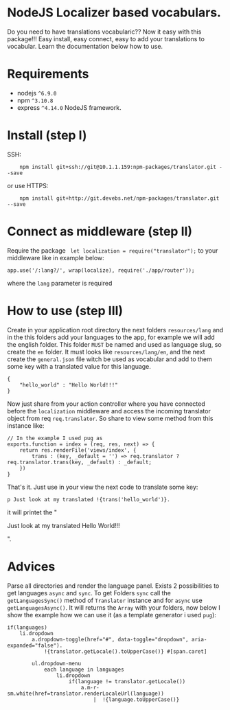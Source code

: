 # NodeJS Localizer based vocabulars.

Do you need to have translations vocabularic?? Now it easy with this package!!! Easy install, easy connect, easy to add your translations to vocabular. Learn the documentation below how to use.

# Requirements
 - nodejs ```^6.9.0```
 - npm ```^3.10.8```
 - express ```^4.14.0``` NodeJS framework.

# Install (step I)
SSH:
```
    npm install git+ssh://git@10.1.1.159:npm-packages/translator.git --save
```
or use HTTPS:
```
	npm install git+http://git.devebs.net/npm-packages/translator.git --save
```

# Connect as middleware (step II)
Require the package ``` let localization = require("translator");``` to your middleware like in example below:
    
    app.use('/:lang?/', wrap(localize), require('./app/router'));
where the ```lang``` parameter is required

# How to use (step III)
Create in your application root directory the next folders ```resources/lang``` and in the this folders add your languages to the app, for example we will add the english folder. This folder ```MUST``` be named and used as language slug, so create the ```en``` folder. It must looks like ```resources/lang/en```,  and the next create the ```general.json``` file witch be used as vocabular and add to them some key with a translated value for this language.
```
{
    "hello_world" : "Hello World!!!"
}
```

Now just share from your action controller where you have connected before the ```localization``` middleware and access the incoming translator object from req ```req.translator```. So share to view some method from this instance like:
```
// In the example I used pug as 
exports.function = index = (req, res, next) => {
    return res.renderFile('views/index', {
        trans : (key, _default = '') => req.translator ? req.translator.trans(key, _default) : _default;
    })
}
```
That's it. Just use in your view the next code to translate some key:

``` 
p Just look at my translated !{trans('hello_world')}.

```

it will printet the "<p>Just look at my translated Hello World!!!</p>".


# Advices

Parse all directories and render the language panel. Exists 2 possibilities to get languages ```async``` and ```sync```. To get Folders ```sync``` call the ```getLanguagesSync()``` method of ```Translator``` instance and for ```async``` use ```getLanguagesAsync()```. It will returns the ```Array``` with your folders, now below I show the example how we can use it (as a template generator i used ```pug```):

```
if(languages)
    li.dropdown
        a.dropdown-toggle(href="#", data-toggle="dropdown", aria-expanded="false").
            !{translator.getLocale().toUpperCase()} #[span.caret]

        ul.dropdown-menu
            each language in languages
                li.dropdown
                    if(language != translator.getLocale())
	                    a.m-r-sm.white(href=translator.renderLocaleUrl(language))
	                        |  !{language.toUpperCase()}
```